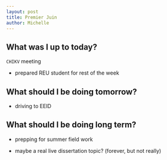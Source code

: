 ```yaml
---
layout: post
title: Premier Juin
author: Michelle
---
```


## What was I up to today?

`CHIKV` meeting

* prepared REU student for rest of the week

## What should I be doing tomorrow?

* driving to EEID

## What should I be doing long term?

* prepping for summer field work 

* maybe a real live dissertation topic? (forever, but not really)

<i class="fa fa-code" style="color:green"> </i>




